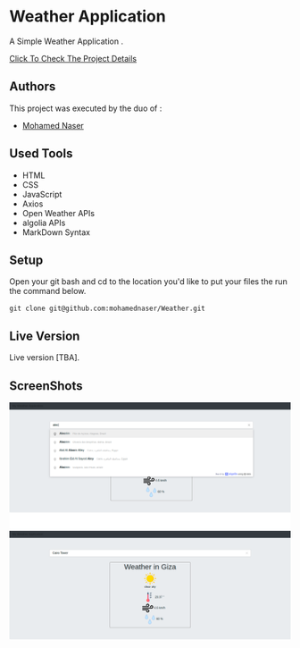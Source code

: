 # Weather Application

A Simple Weather Application .

[Click To Check The Project Details](https://www.theodinproject.com/courses/javascript/lessons/weather-app)

## Authors

This project was executed by the duo of :

- [Mohamed Naser](https://www.linkedin.com/in/mohamednaseramein/)

## Used Tools

- HTML
- CSS
- JavaScript
- Axios
- Open Weather APIs
- algolia APIs
- MarkDown Syntax


## Setup

Open your git bash and cd to the location you'd like to put your files the run the command below.

```console
git clone git@github.com:mohamednaser/Weather.git
```

## Live Version

Live version [TBA].

## ScreenShots

![list books](./dist/imgs/Weather_scrren1.png)
![list books](./dist/imgs/Weather_screen2.png)
